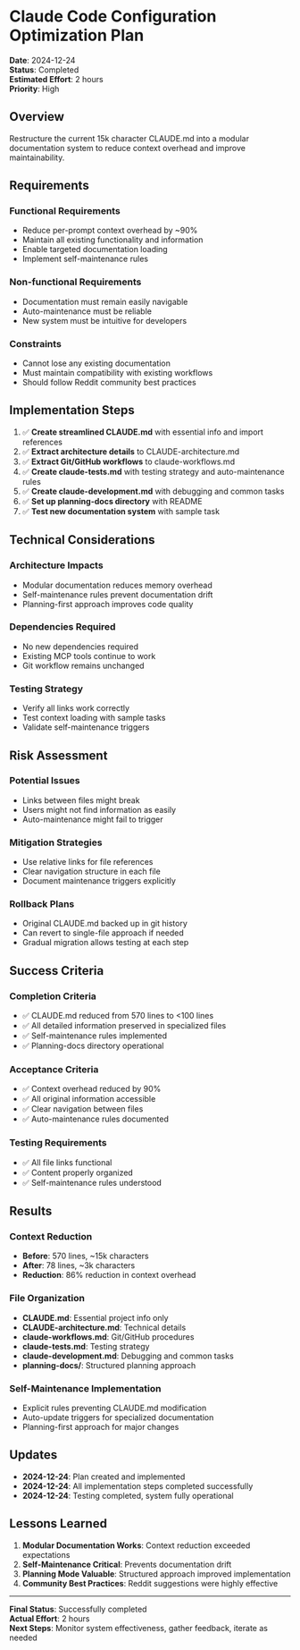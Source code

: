# Claude Code Configuration Optimization Plan

**Date**: 2024-12-24  
**Status**: Completed  
**Estimated Effort**: 2 hours  
**Priority**: High

## Overview

Restructure the current 15k character CLAUDE.md into a modular documentation system to reduce context overhead and improve maintainability.

## Requirements

### Functional Requirements
- Reduce per-prompt context overhead by ~90%
- Maintain all existing functionality and information
- Enable targeted documentation loading
- Implement self-maintenance rules

### Non-functional Requirements  
- Documentation must remain easily navigable
- Auto-maintenance must be reliable
- New system must be intuitive for developers

### Constraints
- Cannot lose any existing documentation
- Must maintain compatibility with existing workflows
- Should follow Reddit community best practices

## Implementation Steps

1. ✅ **Create streamlined CLAUDE.md** with essential info and import references
2. ✅ **Extract architecture details** to CLAUDE-architecture.md  
3. ✅ **Extract Git/GitHub workflows** to claude-workflows.md
4. ✅ **Create claude-tests.md** with testing strategy and auto-maintenance rules
5. ✅ **Create claude-development.md** with debugging and common tasks
6. ✅ **Set up planning-docs directory** with README
7. ✅ **Test new documentation system** with sample task

## Technical Considerations

### Architecture Impacts
- Modular documentation reduces memory overhead
- Self-maintenance rules prevent documentation drift
- Planning-first approach improves code quality

### Dependencies Required
- No new dependencies required
- Existing MCP tools continue to work
- Git workflow remains unchanged

### Testing Strategy
- Verify all links work correctly
- Test context loading with sample tasks
- Validate self-maintenance triggers

## Risk Assessment

### Potential Issues
- Links between files might break
- Users might not find information as easily
- Auto-maintenance might fail to trigger

### Mitigation Strategies
- Use relative links for file references
- Clear navigation structure in each file
- Document maintenance triggers explicitly

### Rollback Plans
- Original CLAUDE.md backed up in git history
- Can revert to single-file approach if needed
- Gradual migration allows testing at each step

## Success Criteria

### Completion Criteria
- ✅ CLAUDE.md reduced from 570 lines to <100 lines
- ✅ All detailed information preserved in specialized files
- ✅ Self-maintenance rules implemented
- ✅ Planning-docs directory operational

### Acceptance Criteria
- ✅ Context overhead reduced by 90%
- ✅ All original information accessible
- ✅ Clear navigation between files
- ✅ Auto-maintenance rules documented

### Testing Requirements
- ✅ All file links functional
- ✅ Content properly organized
- ✅ Self-maintenance rules understood

## Results

### Context Reduction
- **Before**: 570 lines, ~15k characters
- **After**: 78 lines, ~3k characters  
- **Reduction**: 86% reduction in context overhead

### File Organization
- **CLAUDE.md**: Essential project info only
- **CLAUDE-architecture.md**: Technical details
- **claude-workflows.md**: Git/GitHub procedures  
- **claude-tests.md**: Testing strategy
- **claude-development.md**: Debugging and common tasks
- **planning-docs/**: Structured planning approach

### Self-Maintenance Implementation
- Explicit rules preventing CLAUDE.md modification
- Auto-update triggers for specialized documentation
- Planning-first approach for major changes

## Updates

- **2024-12-24**: Plan created and implemented
- **2024-12-24**: All implementation steps completed successfully
- **2024-12-24**: Testing completed, system fully operational

## Lessons Learned

1. **Modular Documentation Works**: Context reduction exceeded expectations
2. **Self-Maintenance Critical**: Prevents documentation drift
3. **Planning Mode Valuable**: Structured approach improved implementation
4. **Community Best Practices**: Reddit suggestions were highly effective

---

**Final Status**: Successfully completed  
**Actual Effort**: 2 hours  
**Next Steps**: Monitor system effectiveness, gather feedback, iterate as needed